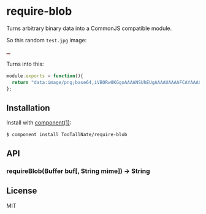 
# require-blob

  Turns arbitrary binary data into a CommonJS compatible module.

So this random `test.jpg` image:

![](test.jpg)

Turns into this:

``` js
module.exports = function(){
  return "data:image/png;base64,iVBORw0KGgoAAAANSUhEUgAAAAUAAAAFCAYAAACNbyblAAAAHElEQVQI12P4//8/w38GIAXDIBKE0DHxgljNBAAO9TXL0Y4OHwAAAABJRU5ErkJggg==";
};
```

## Installation

  Install with [component(1)](http://component.io):

    $ component install TooTallNate/require-blob

## API

### requireBlob(Buffer buf[, String mime]) → String


## License

  MIT
